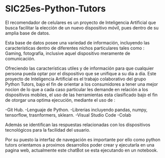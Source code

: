 # SIC25es-Python-Tutors

El recomendador de celulares es un proyecto de Inteligencia Artificial que busca facilitar la elección de un nuevo dispositivo móvil, pues dentro de su amplia base de datos.

Esta base de datos posee una variedad de información, incluyendo las características dentro de diferentes nichos particulares tales como :
Gaming, fotografía, inclusive aquel dispositivo meramente de comunicación.

Ofreciendo las características utiles y de información para que cualquier persona pueda optar por el dispositivo que se unifique a su dia a dia.
Este proyecto de Inteligencia Artificial es el trabajo colaborativo del grupo Python Tutors, bajo el fin de orientar a los consumidores a tener una mejor nocion de lo que a cada caso particular les demande en relación a los dispositivos mobiles, el uso de las herramientas esta clasificado bajo el fin de otorgar una optima ejecución, mediante el uso de :

-Git Hub.
-Lenguaje de Python.
-Librerias incluyendo pandas, numpy, tensorflow, trasnformers, sklearn.
-Visual Studio Code
-Colab

Además se identifican las respuestas relacionadas con los dispositivos tecnológicos para la facilidad del usuario.

Por su puesto la interfaz de navegación es importante por ello como python tutors orientamos a proximos desarrollos poder crear y ejecutarla en una pagina web, actualmente este chatBot se esta ejecutando en un notebook.